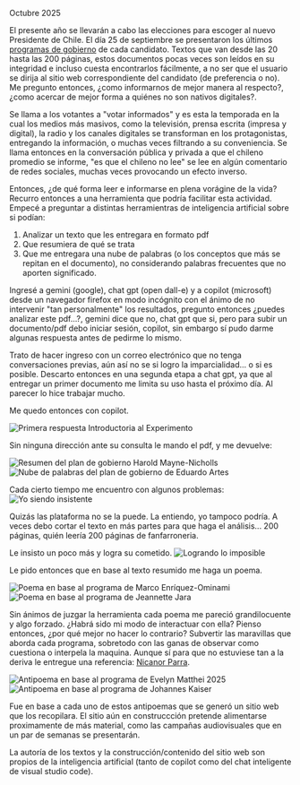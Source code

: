 Octubre 2025

El presente año se llevarán a cabo las elecciones para escoger al nuevo Presidente de Chile. El día 25 de septiembre se presentaron los últimos [programas de gobierno](https://www.servel.cl/candidaturas-y-programas-elecciones-presidencial-y-parlamentarias-2025/) de cada candidato. Textos que van desde las 20 hasta las 200 páginas, estos documentos pocas veces son leídos en su integridad e incluso cuesta encontrarlos fácilmente, a no ser que el usuario se dirija al sitio web correspondiente del candidato (de preferencia o no). Me pregunto entonces, ¿como informarnos de mejor manera al respecto?, ¿como acercar de mejor forma a quiénes no son nativos digitales?.

Se llama a los votantes a "votar informados" y es esta la temporada en la cual los medios más masivos, como la televisión, prensa escrita (impresa y digital), la radio y los canales digitales se transforman en los protagonistas, entregando la información, o muchas veces filtrando a su conveniencia. Se llama entonces en la conversación pública y privada a que el chileno promedio se informe, "es que el chileno no lee" se lee en algún comentario de redes sociales, muchas veces provocando un efecto inverso.

Entonces, ¿de qué forma leer e informarse en plena vorágine de la vida? Recurro entonces a una herramienta que podría facilitar esta actividad.
Empecé a preguntar a distintas herramientras de inteligencia artificial sobre si podían:

1) Analizar un texto que les entregara en formato pdf
2) Que resumiera de qué se trata
3) Que me entregara una nube de palabras (o los conceptos que más se repitan en el documento), no considerando palabras frecuentes que no aporten significado.

Ingresé a gemini (google), chat gpt (open dall-e) y a copilot (microsoft) desde un navegador firefox en modo incógnito con el ánimo de no intervenir "tan personalmente" los resultados, pregunto entonces ¿puedes analizar este pdf...?, gemini dice que no, chat gpt que si, pero para subir un documento/pdf debo iniciar sesión, copilot, sin embargo sí pudo darme algunas respuesta antes de pedirme lo mismo.

Trato de hacer ingreso con un correo electrónico que no tenga conversaciones previas, aún así no se si logro la imparcialidad... o si es posible.
Descarto entonces en una segunda etapa a chat gpt, ya que al entregar un primer documento me limita su uso hasta el próximo día. Al parecer lo hice trabajar mucho.

Me quedo entonces con copilot.

![Primera respuesta Introductoria al Experimento](assets/primerarespuesta.png)


Sin ninguna dirección ante su consulta le mando el pdf, y me devuelve:

![Resumen del plan de gobierno Harold Mayne-Nicholls](assets/segundarespuesta.png)
![Nube de palabras del plan de gobierno de Eduardo Artes](assets/tercerarespuesta.png)


Cada cierto tiempo me encuentro con algunos problemas:
![Yo siendo insistente](assets/problemafinal.png)

Quizás las plataforma no se la puede. La entiendo, yo tampoco podría. A veces debo cortar el texto en más partes para que haga el análisis... 200 páginas, quién leería 200 páginas de fanfarroneria.

Le insisto un poco más y logra su cometido.
![Logrando lo imposible](assets/problemasolucion.png)


Le pido entonces que en base al texto resumido me haga un poema.

![Poema en base al programa de Marco Enríquez-Ominami](assets/quintarespuesta.png)
![Poema en base al programa de Jeannette Jara](assets/jarapoema.png)


Sin ánimos de juzgar la herramienta cada poema me pareció grandilocuente y algo forzado. ¿Habrá sido mi modo de interactuar con ella?
Pienso entonces, ¿por qué mejor no hacer lo contrario? Subvertir las maravillas que aborda cada programa, sobretodo con las ganas de observar como cuestiona o interpela la maquina. Aunque sí para que no estuviese tan a la deriva le entregue una referencia: [Nicanor Parra](https://www.nicanorparra.uchile.cl/antologia/poemasyantipoemas/index.html).

![Antipoema en base al programa de Evelyn Matthei 2025](assets/sextarespuesta.png)
![Antipoema en base al programa de Johannes Kaiser](assets/septimarespuesta.png)

Fue en base a cada uno de estos antipoemas que se generó un sitio web que los recopilara. El sitio aún en construccción pretende alimentarse proximamente de más material, como las campañas audiovisuales que en un par de semanas se presentarán.

La autoría de los textos y la construcción/contenido del sitio web son propios de la inteligencia artificial (tanto de copilot como del chat inteligente de visual studio code).